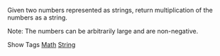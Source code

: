 Given two numbers represented as strings, return multiplication of the numbers as a string.

Note: The numbers can be arbitrarily large and are non-negative.

Show Tags
 [Math](/tag/math/) [String](/tag/string/)

